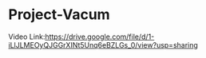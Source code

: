 # Project-Vacum
Video Link:https://drive.google.com/file/d/1-iLlJLMEOyQJGGrXINt5Unq6eBZLGs_0/view?usp=sharing
